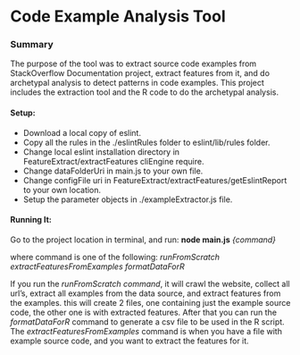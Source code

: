 # Code Example Analysis Tool

### Summary
The purpose of the tool was to extract source code examples from StackOverflow Documentation project, extract features from it, and do archetypal analysis to detect patterns in code examples. This project includes the extraction tool and the R code to do the archetypal analysis.

#### Setup:

- Download a local copy of eslint.
- Copy all the rules in the ./eslintRules folder to eslint/lib/rules folder.
- Change local eslint installation directory in FeatureExtract/extractFeatures cliEngine require.
- Change dataFolderUri in main.js to your own file.
- Change configFile uri in FeatureExtract/extractFeatures/getEslintReport to your own location.
- Setup the parameter objects in ./exampleExtractor.js file.

#### Running It:

Go to the project location in terminal, and run:
**node main.js** *{command}*

where command is one of the following:
*runFromScratch*
*extractFeaturesFromExamples*
*formatDataForR*


If you run the *runFromScratch command*, it will crawl the website, collect all url’s, extract all examples from the data source, and extract features from the examples. this will create 2 files, one containing just the example source code, the other one is with extracted features. After that you can run the *formatDataForR* command to generate a csv file to be used in the R script.
The *extractFeaturesFromExamples* command is when you have a file with example source code, and you want to extract the features for it.

